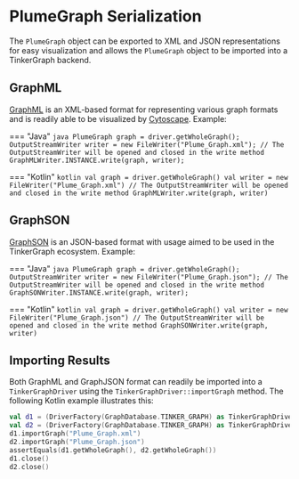 # PlumeGraph Serialization

The `PlumeGraph` object can be exported to XML and JSON representations for
easy visualization and allows the `PlumeGraph` object to be imported into a
TinkerGraph backend.

## GraphML

[GraphML](http://graphml.graphdrawing.org/) is an XML-based format for
representing various graph formats and is readily able to be visualized by
[Cytoscape](https://cytoscape.org/). Example:

=== "Java"
    ```java
    PlumeGraph graph = driver.getWholeGraph();
    OutputStreamWriter writer = new FileWriter("Plume_Graph.xml");
    // The OutputStreamWriter will be opened and closed in the write method
    GraphMLWriter.INSTANCE.write(graph, writer);
    ```

=== "Kotlin"
    ```kotlin
    val graph = driver.getWholeGraph()
    val writer = new FileWriter("Plume_Graph.xml")
    // The OutputStreamWriter will be opened and closed in the write method
    GraphMLWriter.write(graph, writer)
    ```

## GraphSON

[GraphSON](https://tinkerpop.apache.org/docs/current/reference/#graphson) 
is an JSON-based format with usage aimed to be used in the TinkerGraph
ecosystem. Example:

=== "Java"
    ```java
    PlumeGraph graph = driver.getWholeGraph();
    OutputStreamWriter writer = new FileWriter("Plume_Graph.json");
    // The OutputStreamWriter will be opened and closed in the write method
    GraphSONWriter.INSTANCE.write(graph, writer);
    ```

=== "Kotlin"
    ```kotlin
    val graph = driver.getWholeGraph()
    val writer = new FileWriter("Plume_Graph.json")
    // The OutputStreamWriter will be opened and closed in the write method
    GraphSONWriter.write(graph, writer)
    ```
## Importing Results

Both GraphML and GraphJSON format can readily be imported into a `TinkerGraphDriver`
using the `TinkerGraphDriver::importGraph` method. The following Kotlin example
illustrates this:

```kotlin
val d1 = (DriverFactory(GraphDatabase.TINKER_GRAPH) as TinkerGraphDriver).apply { connect() }
val d2 = (DriverFactory(GraphDatabase.TINKER_GRAPH) as TinkerGraphDriver).apply { connect() }
d1.importGraph("Plume_Graph.xml")
d2.importGraph("Plume_Graph.json")
assertEquals(d1.getWholeGraph(), d2.getWholeGraph())
d1.close()
d2.close()
```
